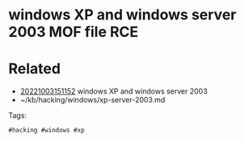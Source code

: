 # windows XP and windows server 2003 MOF file RCE

# Related

- [20221003151152](/zet/20221003151152/README.md) windows XP and windows server 2003
- ~/kb/hacking/windows/xp-server-2003.md

Tags:

    #hacking #windows #xp 
